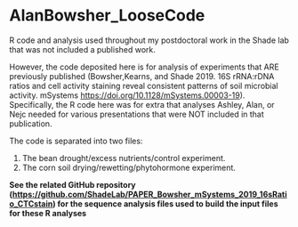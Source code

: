 # AlanBowsher_LooseCode
R code and analysis used throughout my postdoctoral work in the Shade lab that was not included a published work. 

However, the code deposited here is for analysis of experiments that ARE previously published (Bowsher,Kearns, and Shade 2019. 16S rRNA:rDNA ratios and cell activity staining reveal consistent patterns of soil microbial activity. mSystems https://doi.org/10.1128/mSystems.00003-19). Specifically, the R code here was for extra that analyses Ashley, Alan, or Nejc needed for various presentations that were NOT included in that publication.

The code is separated into two files:
1) The bean drought/excess nutrients/control experiment.
2) The corn soil drying/rewetting/phytohormone experiment.

**See the related GitHub repository (https://github.com/ShadeLab/PAPER_Bowsher_mSystems_2019_16sRatio_CTCstain) for the sequence analysis files used to build the input files for these R analyses**
